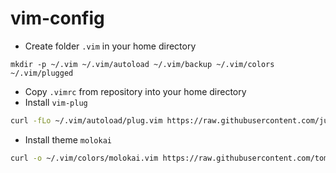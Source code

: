 # vim-config

* Create folder `.vim` in your home directory
```text
mkdir -p ~/.vim ~/.vim/autoload ~/.vim/backup ~/.vim/colors ~/.vim/plugged
```
* Copy `.vimrc` from repository into your home directory
* Install `vim-plug`
```bash
curl -fLo ~/.vim/autoload/plug.vim https://raw.githubusercontent.com/junegunn/vim-plug/master/plug.vim
```
* Install theme `molokai`
```bash
curl -o ~/.vim/colors/molokai.vim https://raw.githubusercontent.com/tomasr/molokai/master/colors/molokai.vim
```

